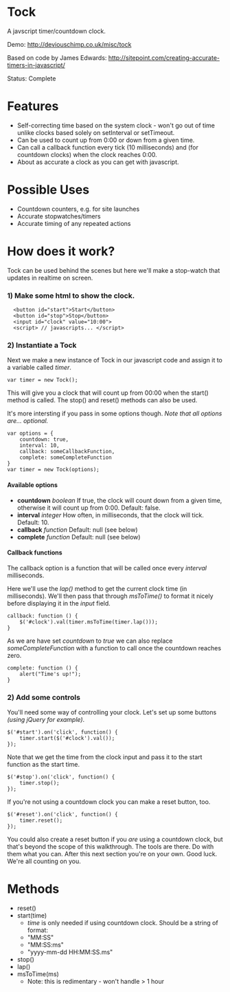 # Tock #

A javscript timer/countdown clock. 

Demo: http://deviouschimp.co.uk/misc/tock

Based on code by James Edwards:
http://sitepoint.com/creating-accurate-timers-in-javascript/

Status: Complete

# Features #

* Self-correcting time based on the system clock - won't go out of time unlike clocks based solely on setInterval or setTimeout.
* Can be used to count up from 0:00 or down from a given time. 
* Can call a callback function every tick (10 milliseconds) and (for countdown clocks) when the clock reaches 0:00.
* About as accurate a clock as you can get with javascript.

# Possible Uses #

 * Countdown counters, e.g. for site launches
 * Accurate stopwatches/timers
 * Accurate timing of any repeated actions

# How does it work? #

Tock can be used behind the scenes but here we'll make a stop-watch that updates in realtime on screen.

### 1) Make some html to show the clock. ###

      <button id="start">Start</button> 
      <button id="stop">Stop</button> 
      <input id="clock" value="10:00">
      <script> // javascripts... </script>

### 2) Instantiate a Tock ###

Next we make a new instance of Tock in our javascript code and assign it to a variable called *timer*.

    var timer = new Tock();

This will give you a clock that will count up from 00:00 when the start() method is called. The stop() and reset() methods can also be used.

It's more intersting if you pass in some options though. *Note that all options are... optional.*

    var options = {
        countdown: true,
        interval: 10,
        callback: someCallbackFunction,
        complete: someCompleteFunction
    }
    var timer = new Tock(options);


#### Available options ####

  * **countdown** *boolean* If true, the clock will count down from a given time, otherwise it will count up from 0:00. Default: false.
  * **interval** *integer* How often, in milliseconds, that the clock will tick. Default: 10.
  * **callback** *function* Default: null (see below)
  * **complete** *function* Default: null (see below)

#### Callback functions ####

The callback option is a function that will be called once every *interval* milliseconds.

Here we'll use the *lap()* method to get the current clock time (in milliseconds). We'll then pass that through *msToTime()* to format it nicely before displaying it in the *input* field.

    callback: function () {
        $('#clock').val(timer.msToTime(timer.lap()));
    }

As we are have set *countdown* to *true* we can also replace *someCompleteFunction* with a function to call once the countdown reaches zero.

    complete: function () {
        alert("Time's up!");
    }

### 2) Add some controls ###

You'll need some way of controlling your clock. Let's set up some buttons *(using jQuery for example)*.

    $('#start').on('click', function() {
	    timer.start($('#clock').val());
	});

Note that we get the time from the clock input and pass it to the start function as the start time.

    $('#stop').on('click', function() {
	    timer.stop();
	});

If you're not using a countdown clock you can make a reset button, too.

    $('#reset').on('click', function() {
	    timer.reset();
	});

You could also create a reset button if you *are* using a countdown clock, but that's beyond the scope of this walkthrough. The tools are there. Do with them what you can. After this next section you're on your own. Good luck. We're all counting on you.

# Methods #

 * reset()
 * start(time)
   * *time* is only needed if using countdown clock.
      Should be a string of format:
   * "MM:SS"
   * "MM:SS:ms"
   * "yyyy-mm-dd HH:MM:SS.ms"
 * stop()
 * lap()
 * msToTime(ms)
   * Note: this is redimentary - won't handle > 1 hour
